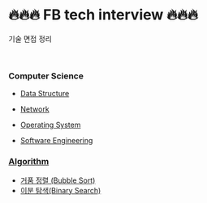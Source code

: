 # 🔥🔥🔥 FB tech interview 🔥🔥🔥

기술 면접 정리

</br>

### Computer Science
- [Data Structure](./data-structure/README.md)

- [Network](./network/README.md)

- [Operating System](./operating-system/README.md)

- [Software Engineering](./software-engineering/README.md)


### [Algorithm](./algorithm/README.md)
- [거품 정렬 (Bubble Sort)](./algorithm/거품%20정렬(Bubble%20Sort).md)
- [이분 탐색(Binary Search)](./algorithm/이분%20탐색(Binary%20Search).md)